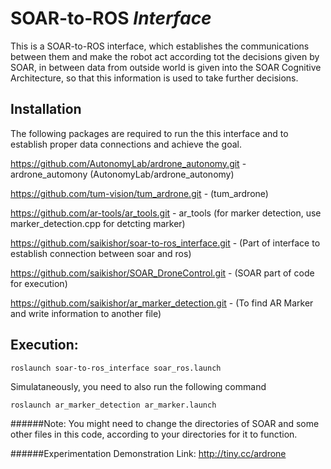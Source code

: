 # SOAR-to-ROS _Interface_

This is a SOAR-to-ROS interface, which establishes the communications between them and make the robot act according tot the decisions given by SOAR, in between data from outside world is given into the SOAR Cognitive Architecture, so that this information is used to take further decisions.

## Installation
The following packages are required to run the this interface and to establish proper data connections and achieve the goal.

https://github.com/AutonomyLab/ardrone_autonomy.git - ardrone_automony (AutonomyLab/ardrone_autonomy)

https://github.com/tum-vision/tum_ardrone.git - (tum_ardrone)

https://github.com/ar-tools/ar_tools.git - ar_tools (for marker detection, use marker_detection.cpp for detcting marker)

https://github.com/saikishor/soar-to-ros_interface.git - (Part of interface to establish connection between soar and ros)

https://github.com/saikishor/SOAR_DroneControl.git - (SOAR part of code for execution)

https://github.com/saikishor/ar_marker_detection.git - (To find AR Marker and write information to another file)


## Execution:
```
roslaunch soar-to-ros_interface soar_ros.launch
```
Simulataneously, you need to also run the following command
```
roslaunch ar_marker_detection ar_marker.launch
```

######Note: 
You might need to change the directories of SOAR and some other files in this code, according to your directories for it to function.

######Experimentation Demonstration Link:
http://tiny.cc/ardrone
